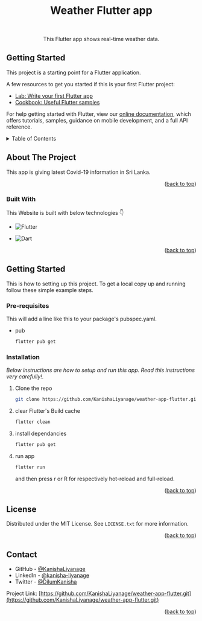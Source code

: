 <a name="readme-top"></a>

<div align="center">
  <h1 align="center">Weather Flutter app</h1>
  <br />
  <p align="center">
    This Flutter app shows real-time weather data.
    <br />
  </p>
</div>

## Getting Started

This project is a starting point for a Flutter application.

A few resources to get you started if this is your first Flutter project:

- [Lab: Write your first Flutter app](https://flutter.dev/docs/get-started/codelab)
- [Cookbook: Useful Flutter samples](https://flutter.dev/docs/cookbook)

For help getting started with Flutter, view our
[online documentation](https://flutter.dev/docs), which offers tutorials,
samples, guidance on mobile development, and a full API reference.

<!-- TABLE OF CONTENTS -->
<details>
  <summary>Table of Contents</summary>
  <ol>
    <li>
      <a href="#about-the-project">About The Project</a>
      <ul>
        <li><a href="#built-with">Built With</a></li>
      </ul>
    </li>
    <li>
      <a href="#getting-started">Getting Started</a>
      <ul>
        <li><a href="#prerequisites">Prerequisites</a></li>
        <li><a href="#installation">Installation</a></li>
      </ul>
    </li>
    <li><a href="#license">License</a></li>
    <li><a href="#contact">Contact</a></li>
  </ol>
</details>



<!-- ABOUT THE PROJECT -->
## About The Project

This app is giving latest Covid-19 information in Sri Lanka.

<p align="right">(<a href="#readme-top">back to top</a>)</p>


### Built With

This Website is built with below technologies :point_down:

* ![Flutter](https://img.shields.io/badge/Flutter-%2302569B.svg?style=for-the-badge&logo=Flutter&logoColor=white)

* ![Dart](https://img.shields.io/badge/dart-%230175C2.svg?style=for-the-badge&logo=dart&logoColor=white)

<p align="right">(<a href="#readme-top">back to top</a>)</p>


<!-- GETTING STARTED -->
## Getting Started

This is how to setting up this project.
To get a local copy up and running follow these simple example steps.

### Pre-requisites

This will add a line like this to your package's pubspec.yaml.
* pub
  ```sh
  flutter pub get
  ```

### Installation

_Below instructions are how to setup and run this app. Read this instructions very carefully!._

1. Clone the repo
   ```sh
   git clone https://github.com/KanishaLiyanage/weather-app-flutter.git
   ```
2. clear Flutter's Build cache
   ```sh
   flutter clean
   ```
3. install dependancies
   ```sh
   flutter pub get
   ```
4. run app
   ```sh
   flutter run
   ```
   and then press r or R for respectively hot-reload and full-reload.

<p align="right">(<a href="#readme-top">back to top</a>)</p>


<!-- LICENSE -->
## License

Distributed under the MIT License. See `LICENSE.txt` for more information.

<p align="right">(<a href="#readme-top">back to top</a>)</p>


<!-- CONTACT -->
## Contact

* GitHub - [@KanishaLiyanage](https://github.com/KanishaLiyanage)
* LinkedIn - [@kanisha-liyanage](https://www.linkedin.com/in/kanisha-liyanage)
* Twitter - [@DilumKanisha](https://mobile.twitter.com/DilumKanisha)

Project Link: [https://github.com/KanishaLiyanage/weather-app-flutter.git](https://github.com/KanishaLiyanage/weather-app-flutter.git)

<p align="right">(<a href="#readme-top">back to top</a>)</p>
